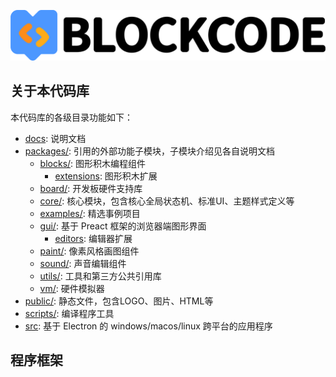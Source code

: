 ![](docs/_media/bar.png 'BlockCode Playgrounds')

## 关于本代码库

本代码库的各级目录功能如下：

- [docs](docs/): 说明文档
- [packages/](packages/): 引用的外部功能子模块，子模块介绍见各自说明文档
  - [blocks/](packages/blocks/): 图形积木编程组件
    - [extensions](packages/blocks/extensions): 图形积木扩展
  - [board/](packages/board/): 开发板硬件支持库
  - [core/](packages/core/): 核心模块，包含核心全局状态机、标准UI、主题样式定义等
  - [examples/](packages/examples/): 精选事例项目
  - [gui/](packages/gui/): 基于 Preact 框架的浏览器端图形界面
    - [editors](packages/gui/editors): 编辑器扩展
  - [paint/](packages/paint/): 像素风格画图组件
  - [sound/](packages/sound/): 声音编辑组件
  - [utils/](packages/utils/): 工具和第三方公共引用库
  - [vm/](packages/vm/): 硬件模拟器
- [public/](public/): 静态文件，包含LOGO、图片、HTML等
- [scripts/](scripts/): 编译程序工具
- [src](src/): 基于 Electron 的 windows/macos/linux 跨平台的应用程序

## 程序框架
